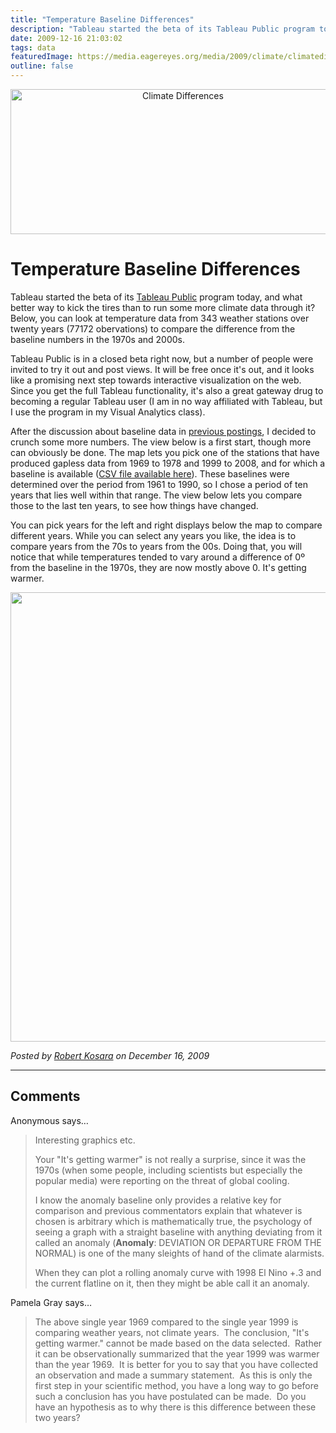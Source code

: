 ```yaml
---
title: "Temperature Baseline Differences"
description: "Tableau started the beta of its Tableau Public program today, and what better way to kick the tires than to run some more climate data through it? Below, you can look at temperature data from 343 weather stations over twenty years (77172 obervations) to compare the difference from the baseline numbers in the 1970s and 2000s."
date: 2009-12-16 21:03:02
tags: data
featuredImage: https://media.eagereyes.org/media/2009/climate/climatediff-teaser.png
outline: false
---
```


<p align="center"><img src="https://media.eagereyes.org/media/2009/climate/climatediff-teaser.png" alt="Climate Differences" width="536" height="232" /></p>

# Temperature Baseline Differences

Tableau started the beta of its <a href="http://www.tableausoftware.com/">Tableau Public</a> program today, and what better way to kick the tires than to run some more climate data through it? Below, you can look at temperature data from 343 weather stations over twenty years (77172 obervations) to compare the difference from the baseline numbers in the 1970s and 2000s.

Tableau Public is in a closed beta right now, but a number of people were invited to try it out and post views. It will be free once it's out, and it looks like a promising next step towards interactive visualization on the web. Since you get the full Tableau functionality, it's also a great gateway drug to becoming a regular Tableau user (I am in no way affiliated with Tableau, but I use the program in my Visual Analytics class).

After the discussion about baseline data in <a href="/data/a-look-at-climate-data">previous postings</a>, I decided to crunch some more numbers. The view below is a first start, though more can obviously be done. The map lets you pick one of the stations that have produced gapless data from 1969 to 1978 and 1999 to 2008, and for which a baseline is available (<a href="https://media.eagereyes.org/media/2009/climate/climatedata-subset.csv.zip">CSV file available here</a>). These baselines were determined over the period from 1961 to 1990, so I chose a period of ten years that lies well within that range. The view below lets you compare those to the last ten years, to see how things have changed.

You can pick years for the left and right displays below the map to compare different years. While you can select any years you like, the idea is to compare years from the 70s to years from the 00s. Doing that, you will notice that while temperatures tended to vary around a difference of 0&ordm; from the baseline in the 1970s, they are now mostly above 0. It's getting warmer.

<p align="center"><img src="https://media.eagereyes.org/media/2009/climate-dashboard.png" width="551" height="719" /></p>


_Posted by <a href="/about">Robert Kosara</a> on December 16, 2009_


<aside class="comments">

---
## Comments

Anonymous says…
>	<p>Interesting graphics etc.</p>
>	<p>Your "It's getting warmer" is not really a surprise,&nbsp;since it was the 1970s (when some people, including scientists but&nbsp;especially the popular media) were reporting on the threat of global cooling.</p>
>	<p>I know the anomaly baseline only provides a relative key for comparison and previous commentators explain that whatever is chosen is arbitrary which is mathematically true, the psychology of seeing a graph with a straight baseline with anything deviating from it called an anomaly (<strong>Anomaly</strong>: DEVIATION OR DEPARTURE FROM THE NORMAL)&nbsp;is one of the many sleights of hand of the climate alarmists.</p>
>	<p>When they can plot a rolling anomaly curve with 1998 El Nino +.3 and the current&nbsp;flatline on it, then they&nbsp;might be able&nbsp;call it an anomaly.</p>

Pamela Gray says…
>	<p>The above single year 1969 compared to the single year 1999 is comparing weather years, not climate years.&nbsp; The conclusion, "It's getting warmer." cannot be made based on the data selected.&nbsp; Rather it can be observationally summarized that the year 1999 was warmer than the year 1969.&nbsp; It is better for you to say that you have collected an observation and made a summary statement.&nbsp; As this is only the first step in your scientific method, you have a long way to go before such a conclusion has you have postulated can be made.&nbsp; Do you have an hypothesis as to why there is this difference between these two years?</p>

</aside>

